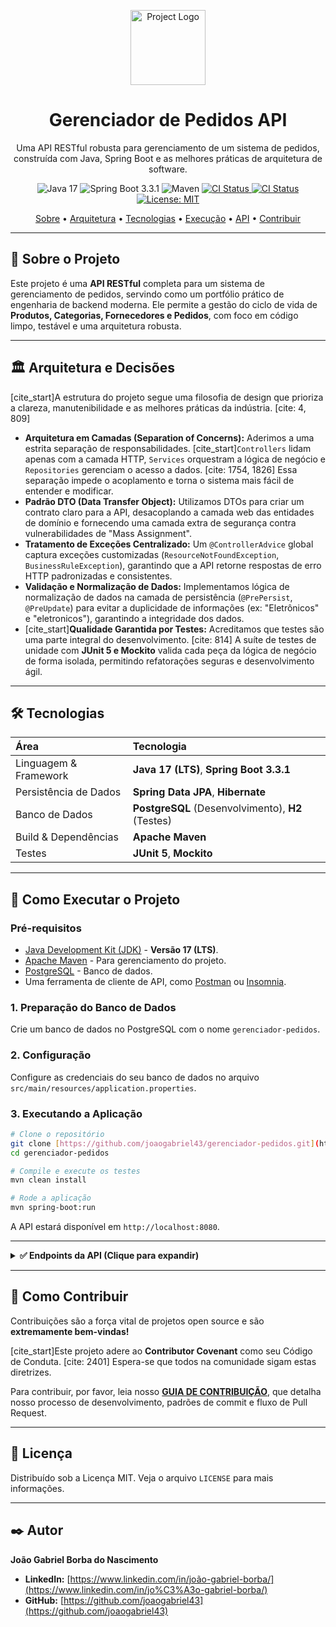 <p align="center">
  <a href="#" target="_blank">
  <img src="https://raw.githubusercontent.com/joaogabriel43/gerenciador-pedidos/main/.github/assets/logo.jpg" alt="Project Logo" width="120">
  </a>
</p>

<h1 align="center">Gerenciador de Pedidos API</h1>

<p align="center">
  Uma API RESTful robusta para gerenciamento de um sistema de pedidos, construída com Java, Spring Boot e as melhores práticas de arquitetura de software.
</p>

<p align="center">
  <img src="https://img.shields.io/badge/Java-17-blue.svg" alt="Java 17">
  <img src="https://img.shields.io/badge/Spring%20Boot-3.3.1-brightgreen.svg" alt="Spring Boot 3.3.1">
  <img src="https://img.shields.io/badge/Maven-3.9.6-red.svg" alt="Maven">
  <a href="https://github.com/joaogabriel43/gerenciador-pedidos/actions/workflows/ci.yml">
    <img src="https://github.com/joaogabriel43/gerenciador-pedidos/actions/workflows/ci.yml/badge.svg" alt="CI Status">
  </a>
 <a href="https://github.com/joaogabriel43/gerenciador-pedidos/actions/workflows/ci.yml">
  <img src="https://github.com/joaogabriel43/gerenciador-pedidos/actions/workflows/ci.yml/badge.svg" alt="CI Status">
</a>
  <a href="LICENSE.md">
    <img src="https://img.shields.io/badge/License-MIT-yellow.svg" alt="License: MIT">
  </a>
</p>

<p align="center">
  <a href="#-sobre-o-projeto">Sobre</a> •
  <a href="#-arquitetura-e-decisões">Arquitetura</a> •
  <a href="#-tecnologias">Tecnologias</a> •
  <a href="#-como-executar">Execução</a> •
  <a href="#-endpoints-da-api">API</a> •
  <a href="#-como-contribuir">Contribuir</a>
</p>

---

## 📖 Sobre o Projeto

Este projeto é uma **API RESTful** completa para um sistema de gerenciamento de pedidos, servindo como um portfólio prático de engenharia de backend moderna. Ele permite a gestão do ciclo de vida de **Produtos, Categorias, Fornecedores e Pedidos**, com foco em código limpo, testável e uma arquitetura robusta.

---

## 🏛️ Arquitetura e Decisões

[cite_start]A estrutura do projeto segue uma filosofia de design que prioriza a clareza, manutenibilidade e as melhores práticas da indústria. [cite: 4, 809]

- **Arquitetura em Camadas (Separation of Concerns):** Aderimos a uma estrita separação de responsabilidades. [cite_start]`Controllers` lidam apenas com a camada HTTP, `Services` orquestram a lógica de negócio e `Repositories` gerenciam o acesso a dados. [cite: 1754, 1826] Essa separação impede o acoplamento e torna o sistema mais fácil de entender e modificar.
- **Padrão DTO (Data Transfer Object):** Utilizamos DTOs para criar um contrato claro para a API, desacoplando a camada web das entidades de domínio e fornecendo uma camada extra de segurança contra vulnerabilidades de "Mass Assignment".
- **Tratamento de Exceções Centralizado:** Um `@ControllerAdvice` global captura exceções customizadas (`ResourceNotFoundException`, `BusinessRuleException`), garantindo que a API retorne respostas de erro HTTP padronizadas e consistentes.
- **Validação e Normalização de Dados:** Implementamos lógica de normalização de dados na camada de persistência (`@PrePersist`, `@PreUpdate`) para evitar a duplicidade de informações (ex: "Eletrônicos" e "eletronicos"), garantindo a integridade dos dados.
- [cite_start]**Qualidade Garantida por Testes:** Acreditamos que testes são uma parte integral do desenvolvimento. [cite: 814] A suíte de testes de unidade com **JUnit 5 e Mockito** valida cada peça da lógica de negócio de forma isolada, permitindo refatorações seguras e desenvolvimento ágil.

---

## 🛠️ Tecnologias

| Área | Tecnologia |
| :--- | :--- |
| Linguagem & Framework | **Java 17 (LTS)**, **Spring Boot 3.3.1** |
| Persistência de Dados | **Spring Data JPA**, **Hibernate** |
| Banco de Dados | **PostgreSQL** (Desenvolvimento), **H2** (Testes) |
| Build & Dependências | **Apache Maven** |
| Testes | **JUnit 5**, **Mockito** |

---

## 🚀 Como Executar o Projeto

### Pré-requisitos

- [Java Development Kit (JDK)](https://adoptium.net/) - **Versão 17 (LTS)**.
- [Apache Maven](https://maven.apache.org/download.cgi) - Para gerenciamento do projeto.
- [PostgreSQL](https://www.postgresql.org/download/) - Banco de dados.
- Uma ferramenta de cliente de API, como [Postman](https://www.postman.com/) ou [Insomnia](https://insomnia.rest/).

### 1. Preparação do Banco de Dados
Crie um banco de dados no PostgreSQL com o nome `gerenciador-pedidos`.

### 2. Configuração
Configure as credenciais do seu banco de dados no arquivo `src/main/resources/application.properties`.

### 3. Executando a Aplicação
```bash
# Clone o repositório
git clone [https://github.com/joaogabriel43/gerenciador-pedidos.git](https://github.com/joaogabriel43/gerenciador-pedidos.git)
cd gerenciador-pedidos

# Compile e execute os testes
mvn clean install

# Rode a aplicação
mvn spring-boot:run
```
A API estará disponível em `http://localhost:8080`.

---

<details>
<summary><strong>✅ Endpoints da API (Clique para expandir)</strong></summary>

### Produtos

| Método | URL                 | Descrição                               |
| :----- | :------------------ | :---------------------------------------- |
| `GET`    | `/api/produtos`     | Lista todos os produtos.                  |
| `GET`    | `/api/produtos/{id}`| Busca um produto por ID.                  |
| `POST`   | `/api/produtos`     | Cria um novo produto.                     |
| `PUT`    | `/api/produtos/{id}`| Atualiza um produto existente.            |
| `DELETE` | `/api/produtos/{id}`| Deleta um produto.                        |

_Corpo para `POST` / `PUT`: `{ "nome": "Mouse Gamer", "preco": 250.0, "categoriaId": 1, "fornecedorId": 1 }`_

### Categorias

| Método | URL                  | Descrição                               |
| :----- | :------------------- | :---------------------------------------- |
| `GET`    | `/api/categorias`      | Lista todas as categorias.              |
| `GET`    | `/api/categorias/{id}` | Busca uma categoria por ID.               |
| `POST`   | `/api/categorias`      | Cria uma nova categoria.                  |
| `PUT`    | `/api/categorias/{id}` | Atualiza uma categoria.                   |
| `DELETE` | `/api/categorias/{id}` | Deleta uma categoria (se não estiver em uso). |

_Corpo para `POST` / `PUT`: `{ "nome": "Periféricos" }`_

*(As seções para Fornecedores e Pedidos seguem o mesmo padrão)*

</details>

---

## 🌱 Como Contribuir

Contribuições são a força vital de projetos open source e são **extremamente bem-vindas!**

[cite_start]Este projeto adere ao **Contributor Covenant** como seu Código de Conduta. [cite: 2401] Espera-se que todos na comunidade sigam estas diretrizes.

Para contribuir, por favor, leia nosso **[GUIA DE CONTRIBUIÇÃO](CONTRIBUTING.md)**, que detalha nosso processo de desenvolvimento, padrões de commit e fluxo de Pull Request.

---

## 📄 Licença

Distribuído sob a Licença MIT. Veja o arquivo `LICENSE` para mais informações.

---

## ✒️ Autor

**João Gabriel Borba do Nascimento**

- **LinkedIn:** [https://www.linkedin.com/in/joão-gabriel-borba/](https://www.linkedin.com/in/jo%C3%A3o-gabriel-borba/)
- **GitHub:** [https://github.com/joaogabriel43](https://github.com/joaogabriel43)